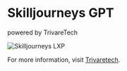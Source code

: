 # Skilljourneys GPT
powered by TrivareTech

![Skilljourneys LXP](attachment:./images/screenshot.png)



For more information, visit [Trivaretech](https://www.trivaretech.com).
